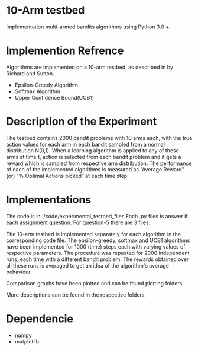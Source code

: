 # 10-Arm testbed
Implementation multi-armed bandits algorithms using Python 3.0 +.

# Implemention Refrence 
Algorithms are implemented on a 10-arm testbed, as described in by Richard and Sutton.

* Epsilon-Greedy Algorithm
* Softmax Algorithm
* Upper Confidence Bound(UCB1)


# Description of the Experiment

The testbed contains 2000 bandit problems with 10 arms each, with the true action values for each arm in each bandit sampled from a normal distribution N(0,1). When a learning algorithm is applied to any of these arms at time t, action is selected from each bandit problem and it gets a reward which is sampled from respective arm distribution. The performance of each of the implemented algorithms is measured as ”Average Reward” (or) ”% Optimal Actions picked” at each time step.


# Implementations

The code is in ./code/experimental_testbed_files
Each .py files is answer if each assignment question.
For question-5 there are 3 files.

The 10-arm testbed is implemented separately for each algorithm in the corresponding code file. The epsilon-greedy, softmax and UCB1 algorithms have been implemented for 1000 (time) steps each with varying values of respective parameters. The procedure was repeated for 2000 independent runs, each time with a different bandit problem. The rewards obtained over all these runs is averaged to get an idea of the algorithm's average behaviour.

Comparison graphs have been plotted and can be found plotting folders.

More descriptions can be found in the respective folders.

# Dependencie

* numpy
* matplotlib

